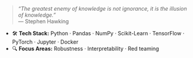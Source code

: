 > _“The greatest enemy of knowledge is not ignorance, it is the illusion of knowledge.”_  
> — Stephen Hawking  

- 🛠️ **Tech Stack:** Python · Pandas · NumPy · Scikit-Learn · TensorFlow · PyTorch · Jupyter · Docker  
- 🔍 **Focus Areas:** Robustness · Interpretability · Red teaming  

